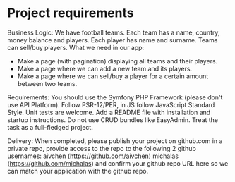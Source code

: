 # Project requirements

Business Logic:
We have football teams. Each team has a name, country, money balance and players.
Each player has name and surname.
Teams can sell/buy players.
What we need in our app:
- Make a page (with pagination) displaying all teams and their players.
- Make a page where we can add a new team and its players.
- Make a page where we can sell/buy a player for a certain amount between two teams.

Requirements:
You should use the Symfony PHP Framework (please don't use API Platform).
Follow PSR-12/PER, in JS follow JavaScript Standard Style.
Unit tests are welcome.
Add a README file with installation and startup instructions.
Do not use CRUD bundles like EasyAdmin.
Treat the task as a full-fledged project.

Delivery:
When completed, please publish your project on github.com in a private repo, provide access to the repo to the following 2 github usernames:
aivchen (https://github.com/aivchen)
michalas (https://github.com/michalas)
and confirm your github repo URL here so we can match your application with the github repo.
